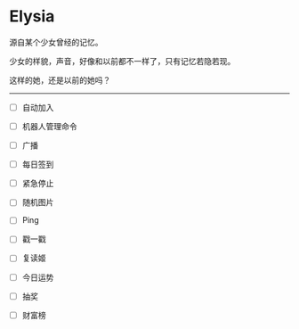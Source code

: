 # Elysia

源自某个少女曾经的记忆。

少女的样貌，声音，好像和以前都不一样了，只有记忆若隐若现。

这样的她，还是以前的她吗？

---

- [ ] 自动加入
- [ ] 机器人管理命令
- [ ] 广播
- [ ] 每日签到
- [ ] 紧急停止
- [ ] 随机图片
- [ ] Ping
- [ ] 戳一戳
- [ ] 复读姬
- [ ] 今日运势
- [ ] 抽奖
- [ ] 财富榜


